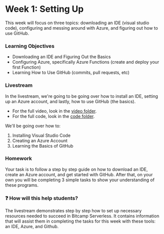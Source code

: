 # Week 1: Setting Up

This week will focus on three topics: downloading an IDE (visual studio code), configuring and messing around with Azure, and figuring out how to use GitHub.

### Learning Objectives

- Downloading an IDE and Figuring Out the Basics
- Configuring Azure, specifically Azure Functions (create and deploy your first Function)
- Learning How to Use GitHub (commits, pull requests, etc)

### Livestream

In the livestream, we're going to be going over how to install an IDE, setting up an Azure account, and lastly, how to use GitHub (the basics).

- For the full video, look in the [video folder](https://github.com/bitprj/Bitcamp-Serverless/blob/master/week1/livestream/loom.md).
- For the full code, look in the [code folder](https://github.com/bitprj/Bitcamp-Serverless/tree/master/week1/homework/code/solution).

We'll be going over how to:

1. Installing Visual Studio Code
2. Creating an Azure Account
3. Learning the Basics of GitHub


### Homework

Your task is to follow a step by step guide on how to download an IDE, create an Azure account, and get started with GitHub. After that, on your own you will be completing 3 simple tasks to show your understanding of these programs.

### :question: How will this help students?

The livestream demonstrates step by step how to set up necessary resources needed to succeed in Bitcamp Serverless. It contains information that will assist them in completing the tasks for this week with these tools: an IDE, Azure, and Github.
